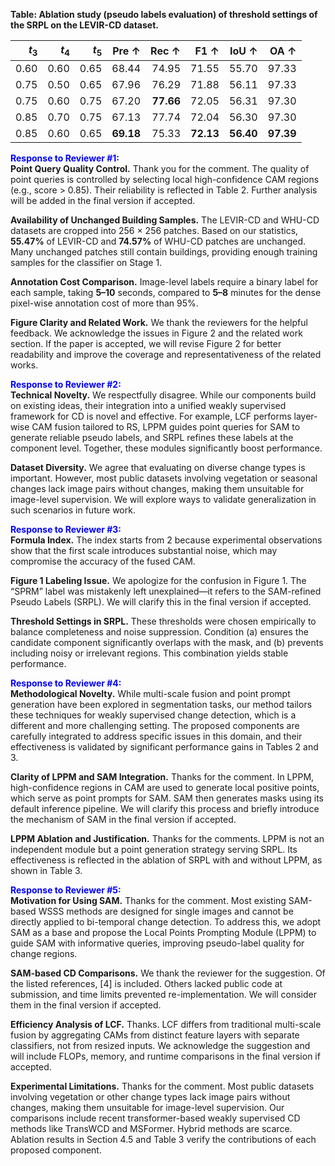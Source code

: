 **Table: Ablation study (pseudo labels evaluation) of threshold settings of the SRPL on the LEVIR-CD dataset.**

| $t_3$ | $t_4$ | $t_5$ | Pre ↑    | Rec ↑    | F1 ↑     | IoU ↑    | OA ↑     |
|------:|------:|------:|---------:|---------:|---------:|---------:|---------:|
| 0.60  | 0.60  | 0.65  | 68.44    | 74.95    | 71.55    | 55.70    | 97.33    |
| 0.75  | 0.50  | 0.65  | 67.96    | 76.29    | 71.88    | 56.11    | 97.33    |
| 0.75  | 0.60  | 0.75  | 67.20    | **77.66**| 72.05    | 56.31    | 97.30    |
| 0.85  | 0.70  | 0.75  | 67.13    | 77.74    | 72.04    | 56.30    | 97.30    |
| 0.85  | 0.60  | 0.65  | **69.18**| 75.33    | **72.13**| **56.40**| **97.39**|



**<span style="color:blue">Response to Reviewer #1:</span>**  
**Point Query Quality Control.** Thank you for the comment. The quality of point queries is controlled by selecting local high-confidence CAM regions (e.g., score > 0.85). Their reliability is reflected in Table 2. Further analysis will be added in the final version if accepted.  

**Availability of Unchanged Building Samples.** The LEVIR-CD and WHU-CD datasets are cropped into 256 × 256 patches. Based on our statistics, **55.47%** of LEVIR-CD and **74.57%** of WHU-CD patches are unchanged. Many unchanged patches still contain buildings, providing enough training samples for the classifier on Stage 1.  

**Annotation Cost Comparison.** Image-level labels require a binary label for each sample, taking **5–10** seconds, compared to **5–8** minutes for the dense pixel-wise annotation cost of more than 95%.  

**Figure Clarity and Related Work.** We thank the reviewers for the helpful feedback. We acknowledge the issues in Figure 2 and the related work section. If the paper is accepted, we will revise Figure 2 for better readability and improve the coverage and representativeness of the related works.  

**<span style="color:blue">Response to Reviewer #2:</span>**  
**Technical Novelty.** We respectfully disagree. While our components build on existing ideas, their integration into a unified weakly supervised framework for CD is novel and effective. For example, LCF performs layer-wise CAM fusion tailored to RS, LPPM guides point queries for SAM to generate reliable pseudo labels, and SRPL refines these labels at the component level. Together, these modules significantly boost performance.  

**Dataset Diversity.** We agree that evaluating on diverse change types is important. However, most public datasets involving vegetation or seasonal changes lack image pairs without changes, making them unsuitable for image-level supervision. We will explore ways to validate generalization in such scenarios in future work.  

**<span style="color:blue">Response to Reviewer #3:</span>**  
**Formula Index.** The index starts from 2 because experimental observations show that the first scale introduces substantial noise, which may compromise the accuracy of the fused CAM.  

**Figure 1 Labeling Issue.** We apologize for the confusion in Figure 1. The “SPRM” label was mistakenly left unexplained—it refers to the SAM-refined Pseudo Labels (SRPL). We will clarify this in the final version if accepted.  

**Threshold Settings in SRPL.** These thresholds were chosen empirically to balance completeness and noise suppression. Condition (a) ensures the candidate component significantly overlaps with the mask, and (b) prevents including noisy or irrelevant regions. This combination yields stable performance.  

**<span style="color:blue">Response to Reviewer #4:</span>**  
**Methodological Novelty.** While multi-scale fusion and point prompt generation have been explored in segmentation tasks, our method tailors these techniques for weakly supervised change detection, which is a different and more challenging setting. The proposed components are carefully integrated to address specific issues in this domain, and their effectiveness is validated by significant performance gains in Tables 2 and 3.  

**Clarity of LPPM and SAM Integration.** Thanks for the comment. In LPPM, high-confidence regions in CAM are used to generate local positive points, which serve as point prompts for SAM. SAM then generates masks using its default inference pipeline. We will clarify this process and briefly introduce the mechanism of SAM in the final version if accepted.  

**LPPM Ablation and Justification.** Thanks for the comments. LPPM is not an independent module but a point generation strategy serving SRPL. Its effectiveness is reflected in the ablation of SRPL with and without LPPM, as shown in Table 3.  

**<span style="color:blue">Response to Reviewer #5:</span>**  
**Motivation for Using SAM.** Thanks for the comment. Most existing SAM-based WSSS methods are designed for single images and cannot be directly applied to bi-temporal change detection. To address this, we adopt SAM as a base and propose the Local Points Prompting Module (LPPM) to guide SAM with informative queries, improving pseudo-label quality for change regions.  

**SAM-based CD Comparisons.** We thank the reviewer for the suggestion. Of the listed references, [4] is included. Others lacked public code at submission, and time limits prevented re-implementation. We will consider them in the final version if accepted.  

**Efficiency Analysis of LCF.** Thanks. LCF differs from traditional multi-scale fusion by aggregating CAMs from distinct feature layers with separate classifiers, not from resized inputs. We acknowledge the suggestion and will include FLOPs, memory, and runtime comparisons in the final version if accepted.  

**Experimental Limitations.** Thanks for the comment. Most public datasets involving vegetation or other change types lack image pairs without changes, making them unsuitable for image-level supervision. Our comparisons include recent transformer-based weakly supervised CD methods like TransWCD and MSFormer. Hybrid methods are scarce. Ablation results in Section 4.5 and Table 3 verify the contributions of each proposed component.  
